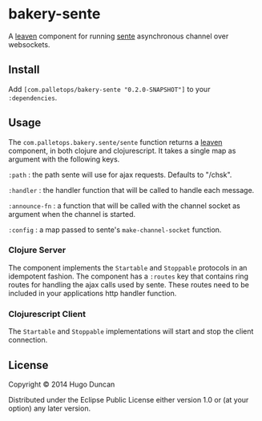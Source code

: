 # bakery-sente

A [leaven][leaven] component for running [sente][sente] asynchronous
channel over websockets.

## Install

Add `[com.palletops/bakery-sente "0.2.0-SNAPSHOT"]` to your
`:dependencies`.

## Usage

The `com.palletops.bakery.sente/sente` function returns a
[leaven][leaven] component, in both clojure and clojurescript.  It
takes a single map as argument with the following keys.

`:path`
: the path sente will use for ajax requests.  Defaults to "/chsk".

`:handler`
: the handler function that will be called to handle each message.

`:announce-fn`
: a function that will be called with the channel socket as argument
  when the channel is started.

`:config`
: a map passed to sente's `make-channel-socket` function.

### Clojure Server

The component implements the `Startable` and `Stoppable` protocols in
an idempotent fashion.  The component has a `:routes` key that
contains ring routes for handling the ajax calls used by sente.  These
routes need to be included in your applications http handler function.

### Clojurescript Client

The `Startable` and `Stoppable` implementations will start and stop
the client connection.

## License

Copyright © 2014 Hugo Duncan

Distributed under the Eclipse Public License either version 1.0 or (at
your option) any later version.

[sente]:https://github.com/ptaoussanis/sente "Sente asynchronous channels over websockets"
[leaven]:https://github.com/palletops/leaven "Leaven component library"
[ring]:https://github.com/ring-clojure/ring "Ring"
